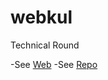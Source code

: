 # webkul

Technical Round

-See [Web](https://github.com/Mr-vabs/webkul)
-See [Repo](https://github.com/Mr-vabs/webkul)
